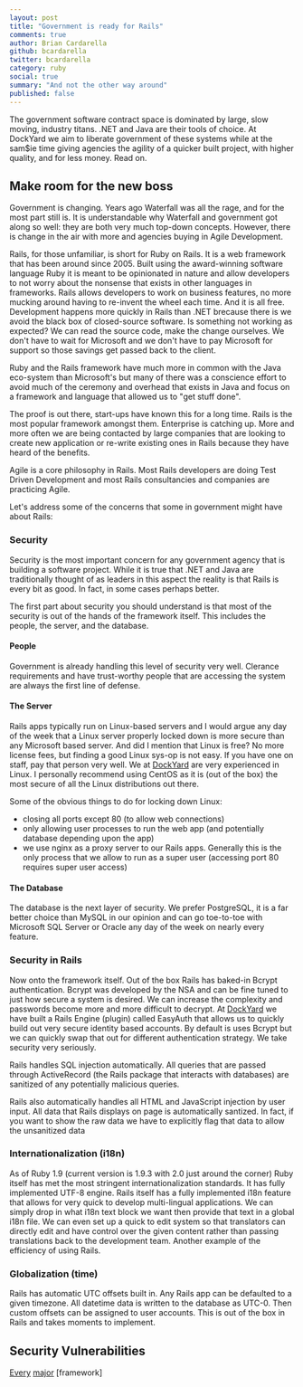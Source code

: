 ```yaml
---
layout: post
title: "Government is ready for Rails"
comments: true
author: Brian Cardarella
github: bcardarella
twitter: bcardarella
category: ruby
social: true
summary: "And not the other way around"
published: false
---
```


The government software contract space is dominated by large, slow
moving, industry titans. .NET and Java are their tools of choice. At
DockYard we aim to liberate government of these systems while at the
sam$ie time giving agencies the agility of a quicker built project, with higher
quality, and for less money. Read on.

## Make room for the new boss ##

Government is changing. Years ago Waterfall was all the rage, and for
the most part still is. It is understandable why Waterfall and
government got along so well: they are both very much top-down concepts.
However, there is change in the air with more and agencies buying in
Agile Development.

Rails, for those unfamiliar, is short for Ruby on Rails. It is a web
framework that has been around since 2005. Built using the award-winning
software language Ruby it is meant to be opinionated in nature and allow
developers to not worry about the nonsense that exists in other
languages in frameworks. Rails allows developers to work on business
features, no more mucking around having to re-invent the wheel each
time. And it is all free. Development happens more quickly in Rails than
.NET brecause there is we avoid the black box of closed-source software.
Is something not working as expected? We can read the source code, make
the change ourselves. We don't have to wait for Microsoft and we don't
have to pay Microsoft for support so those savings get passed back to
the client.

Ruby and the Rails framework have much more in common with the Java
eco-system than Microsoft's but many of there was a conscience effort to
avoid much of the ceremony and overhead that exists in Java and focus on
a framework and language that allowed us to "get stuff done".

The proof is out there, start-ups have known this for a long time. Rails
is the most popular framework amongst them. Enterprise is catching up.
More and more often we are being contacted by large companies that are
looking to create new application or re-write existing ones in Rails
because they have heard of the benefits.

Agile is a core philosophy in Rails. Most Rails developers are doing
Test Driven Development and most Rails consultancies and companies are
practicing Agile.

Let's address some of the concerns that some in government might have
about Rails:

### Security ###

Security is the most important concern for any government agency that is
building a software project. While it is true that .NET and Java are
traditionally thought of as leaders in this aspect the reality is that
Rails is every bit as good. In fact, in some cases perhaps better.

The first part about security you should understand is that most of the
security is out of the hands of the framework itself. This includes the
people, the server, and the database.

#### People ####

Government is already handling this level of security very well.
Clerance requirements and have trust-worthy people that are accessing
the system are always the first line of defense.

#### The Server ####

Rails apps typically run on Linux-based servers and
I would argue any day of the week that a Linux server properly locked
down is more secure than any Microsoft based server. And did I mention
that Linux is free? No more license fees, but finding a good Linux
sys-op is not easy. If you have one on staff, pay that person very well.
We at [DockYard](http://dockyard.com) are very experienced in Linux. I
personally recommend using CentOS as it is (out of the box) the most secure of all the
Linux distributions out there.

Some of the obvious things to do for locking down Linux:

* closing all ports except 80 (to allow web connections)
* only allowing user processes to run the web app (and potentially
  database depending upon the app)
* we use nginx as a proxy server to our Rails apps. Generally this is
  the only process that we allow to run as a super user (accessing port
80 requires super user access)

#### The Database ####

The database is the next layer of
security. We prefer PostgreSQL, it is a far better choice than MySQL in
our opinion and can go toe-to-toe with Microsoft SQL Server or Oracle
any day of the week on nearly every feature.

### Security in Rails ###

Now onto the framework itself. Out of the box Rails has baked-in Bcrypt
authentication. Bcrypt was developed by the NSA and can be fine tuned to
just how secure a system is desired. We can increase the complexity and
passwords become more and more difficult to decrypt. At
[DockYard](http://dockyard.com) we have built a Rails Engine (plugin)
called EasyAuth that allows us to quickly build out very secure identity
based accounts. By default is uses Bcrypt but we can quickly swap that
out for different authentication strategy. We take security very
seriously.

Rails handles SQL injection automatically. All queries that are passed
through ActiveRecord (the Rails package that interacts with databases)
are sanitized of any potentially malicious queries.

Rails also automatically handles all HTML and JavaScript injection by
user input. All data that Rails displays on page is automatically
santized. In fact, if you want to show the raw data we have to
explicitly flag that data to allow the unsanitized data 

### Internationalization (i18n) ###

As of Ruby 1.9 (current version is 1.9.3 with 2.0 just around the
corner) Ruby itself has met the most stringent internationalization
standards. It has fully implemented UTF-8 engine. Rails itself has a
fully implemented i18n feature that allows for very quick to develop
multi-lingual applications. We can simply drop in what i18n text block
we want then provide that text in a global i18n file. We can even set up
a quick to edit system so that translators can directly edit and have
control over the given content rather than passing translations back to
the development team. Another example of the efficiency of using Rails.

### Globalization (time) ###

Rails has automatic UTC offsets built in. Any Rails app can be defaulted
to a given timezone. All datetime data is written to the database as
UTC-0. Then custom offsets can be assigned to user accounts. This is out
of the box in Rails and takes moments to implement. 

## Security Vulnerabilities ##

[Every](http://www.cvedetails.com/vulnerability-list/vendor_id-26/product_id-3091/Microsoft-Asp.net.html)
[major](http://www.cvedetails.com/vulnerability-list/vendor_id-93/product_id-19116/version_id-127974/Oracle-JDK-1.7.0.html)
[framework]
